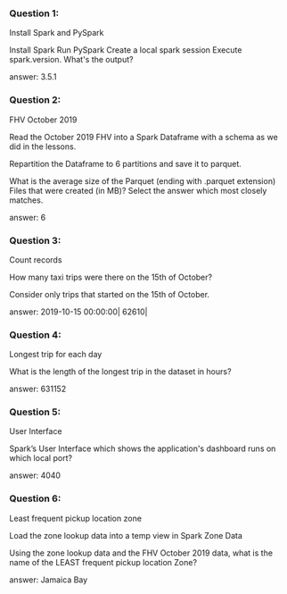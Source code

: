 ### Question 1:

Install Spark and PySpark

Install Spark
Run PySpark
Create a local spark session
Execute spark.version.
What's the output?

answer: 3.5.1

### Question 2:

FHV October 2019

Read the October 2019 FHV into a Spark Dataframe with a schema as we did in the lessons.

Repartition the Dataframe to 6 partitions and save it to parquet.

What is the average size of the Parquet (ending with .parquet extension) Files that were created (in MB)? Select the answer which most closely matches.

answer: 6

### Question 3:

Count records

How many taxi trips were there on the 15th of October?

Consider only trips that started on the 15th of October.

answer: 2019-10-15 00:00:00|   62610|

### Question 4:

Longest trip for each day

What is the length of the longest trip in the dataset in hours?

answer: 631152

### Question 5:

User Interface

Spark’s User Interface which shows the application's dashboard runs on which local port?

answer: 4040

### Question 6:

Least frequent pickup location zone

Load the zone lookup data into a temp view in Spark
Zone Data

Using the zone lookup data and the FHV October 2019 data, what is the name of the LEAST frequent pickup location Zone?

answer: Jamaica Bay
